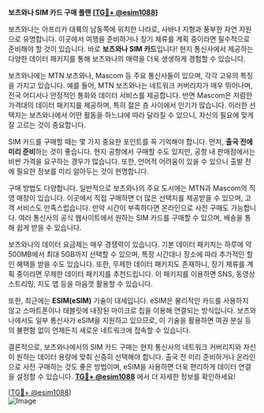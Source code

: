 **보츠와나 SIM 카드 구매 플랜 [[TG💪+ @esim1088](https://t.me/s/esim1088)]**

보츠와나는 아프리카 대륙의 남동쪽에 위치한 나라로, 사바나 지형과 풍부한 자연 자원으로 유명합니다. 이곳에서 여행을 준비하거나 장기 체류를 계획 중이라면 필수적으로 준비해야 할 것이 있습니다. 바로 **보츠와나 SIM 카드**입니다! 현지 통신사에서 제공하는 다양한 데이터 패키지를 통해 보츠와나의 매력을 더욱 생생하게 경험할 수 있습니다.

보츠와나에는 MTN 보츠와나, Mascom 등 주요 통신사들이 있으며, 각각 고유의 특징을 가지고 있습니다. 예를 들어, MTN 보츠와나는 네트워크 커버리지가 매우 뛰어나며, 전국 어디서나 안정적인 통화와 데이터 서비스를 제공합니다. 반면 Mascom은 저렴한 가격대의 데이터 패키지를 제공하며, 특히 젊은 층 사이에서 인기가 많습니다. 이러한 선택지는 보츠와나에서 어떤 활동을 하느냐에 따라 달라질 수 있으니, 자신의 필요에 맞게 잘 고르는 것이 중요합니다.

SIM 카드를 구매할 때는 몇 가지 중요한 포인트를 꼭 기억해야 합니다. 먼저, **출국 전에 미리 준비**하는 것이 좋습니다. 현지 공항에서 구매할 수도 있지만, 공항 내 판매점에서는 비싼 가격을 요구하는 경우가 많습니다. 또한, 언어적 어려움이 있을 수 있으니 출발 전에 필요한 정보를 미리 알아두는 것이 현명합니다.

구매 방법도 다양합니다. 일반적으로 보츠와나의 주요 도시에는 MTN과 Mascom의 직영 매장이 있습니다. 이곳에서 직접 구매하면 더 많은 선택지를 제공받을 수 있으며, 고객 서비스도 만족스럽습니다. 만약 시간이 부족하다면 온라인으로 사전 구매도 가능합니다. 여러 통신사의 공식 웹사이트에서 원하는 SIM 카드를 구매할 수 있으며, 배송을 통해 쉽게 받을 수 있습니다.

보츠와나의 데이터 요금제는 매우 경쟁력이 있습니다. 기본 데이터 패키지는 하루에 약 500MB에서 최대 5GB까지 선택할 수 있으며, 특정 시간대나 장소에 따라 추가적인 할인 혜택을 받을 수도 있습니다. 또한, 무제한 데이터 패키지도 존재하니, 장기 체류를 계획 중이라면 무제한 데이터 패키지를 추천드립니다. 이 패키지를 이용하면 SNS, 동영상 스트리밍, 지도 앱 등을 마음껏 활용할 수 있습니다.

또한, 최근에는 **ESIM(eSIM)** 기술이 대세입니다. eSIM은 물리적인 카드를 사용하지 않고 스마트폰이나 태블릿에 내장된 마이크로 칩을 이용해 연결되는 방식입니다. 보츠와나에서도 일부 통신사가 eSIM을 지원하고 있으므로, 이 기술을 활용하면 여권 분실 등의 불편함 없이 언제든지 새로운 네트워크에 접속할 수 있습니다.

결론적으로, 보츠와나에서의 SIM 카드 구매는 현지 통신사의 네트워크 커버리지와 자신이 원하는 데이터 용량에 맞춰 신중히 선택해야 합니다. 출국 전 미리 준비하거나 온라인으로 사전 구매하는 것도 좋은 방법이며, eSIM을 사용하면 더욱 편리하게 데이터 연결을 설정할 수 있습니다. **[TG💪+ @esim1088](https://t.me/s/esim1088)** 에서 더 자세한 정보를 확인하세요!

[[TG💪+ @esim1088](https://t.me/s/esim1088)]  
![Image](https://i.postimg.cc/Y0z9fWf4/image.png)